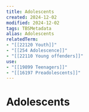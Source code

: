 ```yaml
---
title: Adolescents
created: 2024-12-02
modified: 2024-12-02
tags: TBSMetadata
alias: Adolescents
relatedTerm:
- "[[22120 Youth]]"
- "[[254 Adolescence]]"
- "[[22110 Young offenders]]"
use:
- "[[19899 Teenagers]]"
- "[[16197 Preadolescents]]"
---
```

# Adolescents
